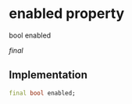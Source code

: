 


# enabled property







bool enabled
  
_<span class="feature">final</span>_






## Implementation

```dart
final bool enabled;
```







